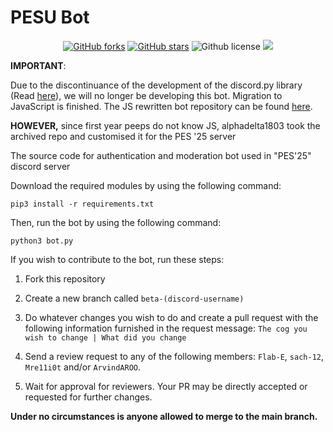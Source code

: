 # PESU Bot

<p align="center">
    <a href="https://github.com/sach-12/pesu-bot/issues" alt="issues">
    <img alt="GitHub forks" src="https://img.shields.io/github/issues/sach-12/pesu-bot"></a>
    <a href="https://github.com/sach-12/pesu-bot/stargazers" alt="Stars">
    <img alt="GitHub stars" src="https://img.shields.io/github/stars/sach-12/pesu-bot"></a>
    <img alt="Github license" src="https://img.shields.io/github/license/sach-12/pesu-bot"></a>
    <a href="https://github.com/sach-12/pesu-bot/contributors" alt="Contributors">
    <img src="https://img.shields.io/github/contributors/sach-12/pesu-bot"/></a>
    
</p>

**IMPORTANT**:

Due to the discontinuance of the development of the discord.py library (Read [here](https://gist.github.com/Rapptz/4a2f62751b9600a31a0d3c78100287f1)), we will no longer be developing this bot. Migration to JavaScript is finished. The JS rewritten bot repository can be found [here](https://github.com/sach-12/pesu-bot-js). 


**HOWEVER,** since first year peeps do not know JS, alphadelta1803 took the archived repo and customised it for the PES '25 server

The source code for authentication and moderation bot used in "PES'25" discord server

Download the required modules by using the following command:

`pip3 install -r requirements.txt`

Then, run the bot by using the following command:

`python3 bot.py`

If you wish to contribute to the bot, run these steps:

1. Fork this repository

2. Create a new branch called `beta-(discord-username)`

3. Do whatever changes you wish to do and create a pull request with the following information furnished in the request message: `The cog you wish to change | What did you change`

4. Send a review request to any of the following members: `Flab-E`, `sach-12`, `Mre11i0t` and/or `ArvindAROO`.

5. Wait for approval for reviewers. Your PR may be directly accepted or requested for further changes.

**Under no circumstances is anyone allowed to merge to the main branch.**
